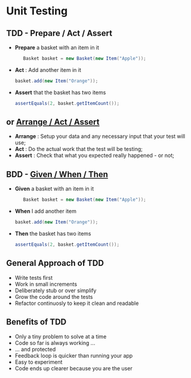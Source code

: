 # Unit Testing

## TDD - Prepare / Act / Assert

* **Prepare** a basket with an item in it
  ```java
     Basket basket = new Basket(new Item("Apple"));
  ```

* **Act** : Add another item in it
  ```java
  basket.add(new Item("Orange"));
  ```

* **Assert** that the basket has two items
  ```java
  assertEquals(2, basket.getItemCount());
  ```
  
## or [Arrange / Act / Assert](http://wiki.c2.com/?ArrangeActAssert "Arrange Act Assert")

* **Arrange** : Setup your data and any necessary input that your test will use;
* **Act** : Do the actual work that the test will be testing;
* **Assert** : Check that what you expected really happened - or not;

## BDD - [Given / When / Then](https://martinfowler.com/bliki/GivenWhenThen.html "Given When Then")

* **Given** a basket with an item in it
  ```java
     Basket basket = new Basket(new Item("Apple"));
  ```

* **When** I add another item
  ```java
  basket.add(new Item("Orange"));
  ```

* **Then** the basket has two items
  ```java
  assertEquals(2, basket.getItemCount());
  ```

## General Approach of TDD

* Write tests first
* Work in small increments
* Deliberately stub or over simplify
* Grow the code around the tests
* Refactor continuosly to keep it clean and readable

## Benefits of TDD

* Only a tiny problem to solve at a time
* Code so far is always working ...
* ... and protected
* Feedback loop is quicker than running your app
* Easy to experiment
* Code ends up clearer because you are the user
